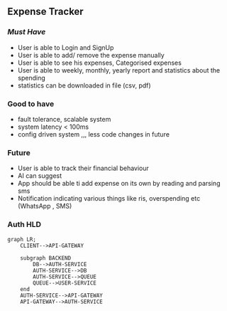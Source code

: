 ## **Expense Tracker**

### _Must Have_
* User is able to Login and SignUp
* User is able to add/ remove the expense manually
* User is able to see his expenses, Categorised expenses
* User is able to weekly, monthly, yearly report and statistics about the spending
* statistics can be downloaded in file (csv, pdf)

### Good to have
* fault tolerance, scalable system
* system latency < 100ms
* config driven system ,,, less code changes in future

### Future
* User is able to track their financial behaviour
* AI can suggest 
* App should be able ti add expense on its own by reading and parsing sms
* Notification indicating various things like ris, overspending etc (WhatsApp , SMS)


### Auth HLD
```mermaid
graph LR;
    CLIENT-->API-GATEWAY
    
    subgraph BACKEND
        DB-->AUTH-SERVICE
        AUTH-SERVICE-->DB
        AUTH-SERVICE-->QUEUE
        QUEUE-->USER-SERVICE
    end
    AUTH-SERVICE-->API-GATEWAY
    API-GATEWAY-->AUTH-SERVICE
```
 
